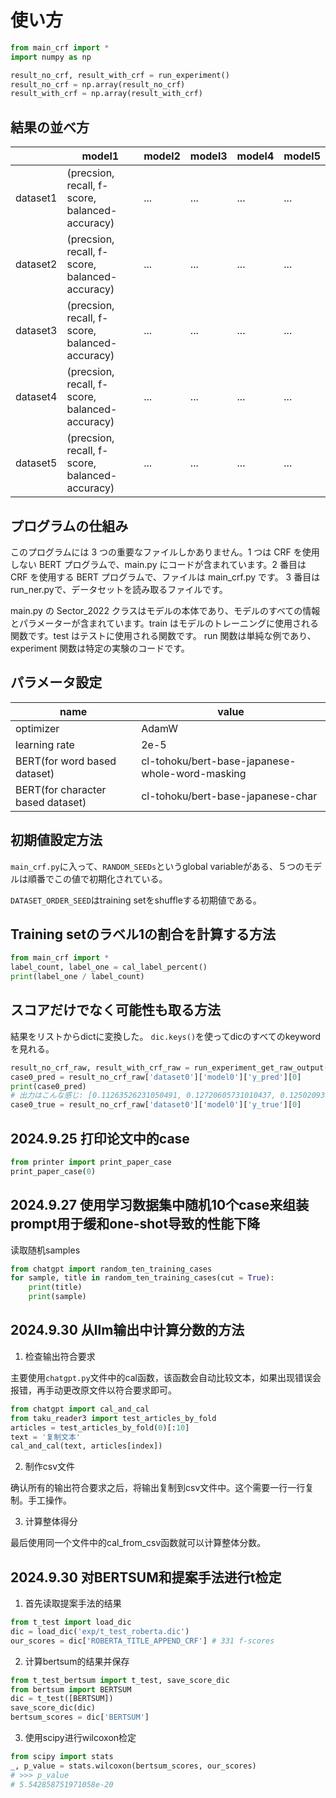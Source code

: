 # 使い方

```py
from main_crf import *
import numpy as np

result_no_crf, result_with_crf = run_experiment()
result_no_crf = np.array(result_no_crf)
result_with_crf = np.array(result_with_crf)
```
## 結果の並べ方

|      |  model1  |  model2  |  model3  |  model4  |  model5  |
| ---- | ----     | ----     | ----     | ----     | ----     |
|  dataset1  |  (precsion, recall, f-score, balanced-accuracy)  | ... | ... | ... | ... |
|  dataset2  |  (precsion, recall, f-score, balanced-accuracy)  | ... | ... | ... | ... |
|  dataset3  |  (precsion, recall, f-score, balanced-accuracy)  | ... | ... | ... | ... |
|  dataset4  |  (precsion, recall, f-score, balanced-accuracy)  | ... | ... | ... | ... |
|  dataset5  |  (precsion, recall, f-score, balanced-accuracy)  | ... | ... | ... | ... |

## プログラムの仕組み

このプログラムには 3 つの重要なファイルしかありません。1 つは CRF を使用しない BERT プログラムで、main.py にコードが含まれています。2 番目は CRF を使用する BERT プログラムで、ファイルは main\_crf.py です。 3 番目はrun\_ner.pyで、データセットを読み取るファイルです。

main.py の Sector\_2022 クラスはモデルの本体であり、モデルのすべての情報とパラメーターが含まれています。train はモデルのトレーニングに使用される関数です。test はテストに使用される関数です。 run 関数は単純な例であり、experiment 関数は特定の実験のコードです。

## パラメータ設定

|   name   |  value |
| ---- | ---- |
|  optimizer  |  AdamW |
|  learning rate  |  2e-5 |
|  BERT(for word based dataset)  | cl-tohoku/bert-base-japanese-whole-word-masking |
|  BERT(for character based dataset)  | cl-tohoku/bert-base-japanese-char |


## 初期値設定方法

`main_crf.py`に入って、`RANDOM_SEEDs`というglobal variableがある、５つのモデルは順番でこの値で初期化されている。

`DATASET_ORDER_SEED`はtraining setをshuffleする初期値である。

## Training setのラベル1の割合を計算する方法

```py
from main_crf import *
label_count, label_one = cal_label_percent()
print(label_one / label_count)
```

## スコアだけでなく可能性も取る方法

結果をリストからdictに変換した。
`dic.keys()`を使ってdicのすべてのkeywordを見れる。

```py
result_no_crf_raw, result_with_crf_raw = run_experiment_get_raw_output()
case0_pred = result_no_crf_raw['dataset0']['model0']['y_pred'][0]
print(case0_pred)
# 出力はこんな感じ: [0.11263526231050491, 0.12720605731010437, 0.12502093613147736, 0.11578959226608276, 0.12038103491067886, 0.11955509334802628, 0.10841980576515198, 0.10992693901062012, 0.0982583612203598, 0.13114511966705322, 0.13183309137821198, 0.11970293521881104, 0.080902598798275, 0.05768054723739624, 0.06931666284799576, 0.06536028534173965, 0.05445347726345062, 0.05253376439213753, 0.07992718368768692, 0.13279256224632263, 0.1735897660255432, 0.1821373701095581, 0.11884185671806335, 0.1317211091518402, 0.1243244856595993, 0.12247199565172195, 0.18926098942756653, 0.18819020688533783, 0.1932806372642517, 0.23031292855739594, 0.23812806606292725, 0.17765586078166962, 0.028003821149468422]
case0_true = result_no_crf_raw['dataset0']['model0']['y_true'][0]
```

## 2024.9.25 打印论文中的case

```py
from printer import print_paper_case
print_paper_case(0)
```

## 2024.9.27 使用学习数据集中随机10个case来组装prompt用于缓和one-shot导致的性能下降

读取随机samples

```py
from chatgpt import random_ten_training_cases
for sample, title in random_ten_training_cases(cut = True):
    print(title)
    print(sample)
```

## 2024.9.30 从llm输出中计算分数的方法

1. 检查输出符合要求

主要使用`chatgpt.py`文件中的cal函数，该函数会自动比较文本，如果出现错误会报错，再手动更改原文件以符合要求即可。

```py
from chatgpt import cal_and_cal
from taku_reader3 import test_articles_by_fold
articles = test_articles_by_fold(0)[:10]
text = '复制文本'
cal_and_cal(text, articles[index])
```

2. 制作csv文件

确认所有的输出符合要求之后，将输出复制到csv文件中。这个需要一行一行复制。手工操作。

3. 计算整体得分

最后使用同一个文件中的cal_from_csv函数就可以计算整体分数。


## 2024.9.30 对BERTSUM和提案手法进行t检定

1. 首先读取提案手法的结果

```py
from t_test import load_dic
dic = load_dic('exp/t_test_roberta.dic')
our_scores = dic['ROBERTA_TITLE_APPEND_CRF'] # 331 f-scores
```

2. 计算bertsum的结果并保存

```py
from t_test_bertsum import t_test, save_score_dic
from bertsum import BERTSUM
dic = t_test([BERTSUM])
save_score_dic(dic)
bertsum_scores = dic['BERTSUM']
```

3. 使用scipy进行wilcoxon检定

```py
from scipy import stats
_, p_value = stats.wilcoxon(bertsum_scores, our_scores)
# >>> p_value
# 5.542858751971058e-20
```